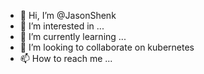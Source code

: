- 👋 Hi, I’m @JasonShenk
- 👀 I’m interested in ...
- 🌱 I’m currently learning ...
- 💞️ I’m looking to collaborate on kubernetes
- 📫 How to reach me ...

<!---
JasonShenk/JasonShenk is a ✨ special ✨ repository because its `README.md` (this file) appears on your GitHub profile.
You can click the Preview link to take a look at your changes.
--->
